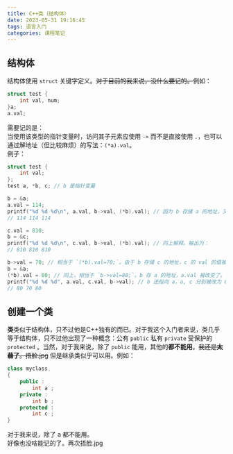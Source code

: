 ```yaml
---
title: C++类（结构体）
date: 2023-05-31 19:16:45
tags: 语言入门
categories: 课程笔记
---
```


## 结构体
结构体使用 `struct` 关键字定义。~~对于目前的我来说，没什么要记的。~~例如：

```cpp
struct test {
    int val, num;
}a;
a.val;
```

<!--more-->

需要记的是：  
当使用该类型的指针变量时，访问其子元素应使用 `->` 而不是直接使用 `.`，也可以通过解地址（但比较麻烦）的写法：`(*a).val`。  
例子：

```cpp
struct test {
    int val;
};
test a, *b, c; // b 是指针变量

b = &a;
a.val = 114;
printf("%d %d %d\n", a.val, b->val, (*b).val); // 因为 b 存储 a 的地址，又 `b->val` 和 `(*b).val` 相同，输出为：
// 114 114 114

c.val = 810;
b = &c;
printf("%d %d %d\n", c.val, b->val, (*b).val); // 同上解释。输出为：
// 810 810 810

b->val = 70; // 相当于 `(*b).val=70;`。由于 b 存储 c 的地址，c 的 val 的值被改变了。
b = &a;
(*b).val = 80; // 同上，相当于 `b->val=80;`。b 存 a 的地址，a.val 被改变了。
printf("%d %d %d", a.val, c.val, b->val); // b 还指向 a，a, c 分别被改为 80, 70。则输出为：
// 80 70 80
```


## 创建一个类

**类**类似于结构体，只不过他是C++独有的而已。对于我这个入门者来说，类几乎等于结构体，只不过他出现了一种概念：公有 `public` 私有 `private` 受保护的 `protected` 。当然，对于我来说，除了 `public` 能用，其他的**都不能用**。~~我还是**太蒻了**。捂脸.jpg~~ 但是继承类似乎可以用。例如：

```cpp
class myclass
{
    public :
        int a ;
    private :
        int b ;
    protected :
        int c ;
}
```

对于我来说，除了 a 都不能用。  
好像也没啥能记的了。再次捂脸.jpg